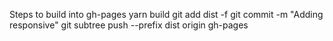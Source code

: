 Steps to build into gh-pages
yarn build
git add dist -f
git commit -m "Adding responsive"
git subtree push --prefix dist origin gh-pages